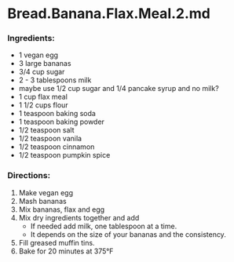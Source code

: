 # Bread.Banana.Flax.Meal.2.md


### Ingredients:

- 1 vegan egg
- 3 large bananas
- 3/4 cup sugar
- 2 - 3 tablespoons milk
- maybe use 1/2 cup sugar and 1/4 pancake syrup and no milk?
- 1 cup flax meal
- 1 1/2 cups flour
- 1 teaspoon baking soda
- 1 teaspoon baking powder
- 1/2 teaspoon salt
- 1/2 teaspoon vanila
- 1/2 teaspoon cinnamon
- 1/2 teaspoon pumpkin spice


### Directions:

1. Make vegan egg
2. Mash bananas
3. Mix bananas, flax and egg
5. Mix dry ingredients together and add
	- If needed add milk, one tablespoon at a time.
	- It depends on the size of your bananas and the consistency.
6. Fill greased muffin tins.
7. Bake for 20 minutes at 375°F


